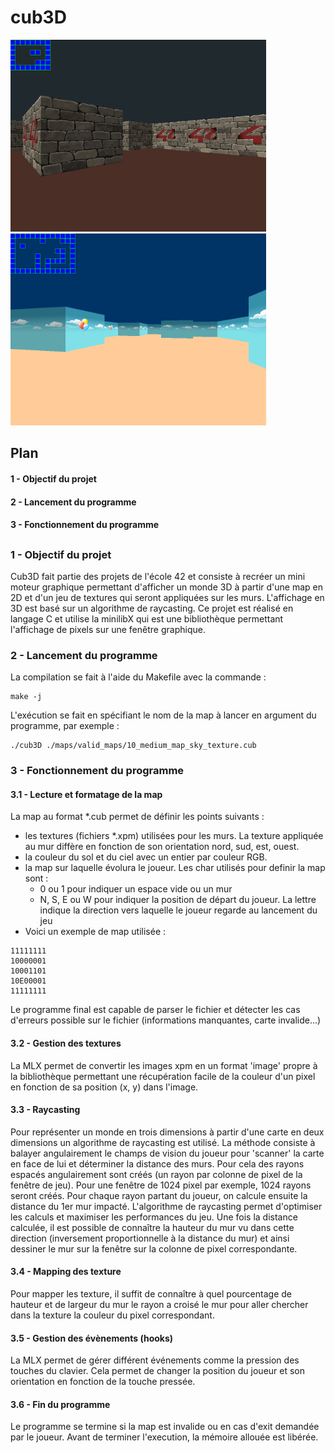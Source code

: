 # cub3D
<img src="./screenshot/screenshot_dungeon.png" width="409" height="307"> <img src="./screenshot/screenshot_sky.png" width="409" height="307">
## Plan
#### 1 - Objectif du projet
#### 2 - Lancement du programme
#### 3 - Fonctionnement du programme
## 
### 1 - Objectif du projet
Cub3D fait partie des projets de l'école 42 et consiste à recréer un mini moteur graphique permettant d'afficher un monde 3D à partir d'une map en 2D et d'un jeu de textures qui seront appliquées sur les murs. L'affichage en 3D est basé sur un algorithme de raycasting.
Ce projet est réalisé en langage C et utilise la minilibX qui est une bibliothèque permettant l'affichage de pixels sur une fenêtre graphique.

### 2 - Lancement du programme
La compilation se fait à l'aide du Makefile avec la commande : 
```
make -j
```
L'exécution se fait en spécifiant le nom de la map à lancer en argument du programme, par exemple :
```
./cub3D ./maps/valid_maps/10_medium_map_sky_texture.cub
```
### 3 - Fonctionnement du programme
#### 3.1 - Lecture et formatage de la map
La map au format *.cub permet de définir les points suivants :
- les textures (fichiers *.xpm) utilisées pour les murs. La texture appliquée au mur diffère en fonction de son orientation nord, sud, est, ouest.
- la couleur du sol et du ciel avec un entier par couleur RGB.
- la map sur laquelle évolura le joueur. Les char utilisés pour definir la map sont :
  - 0 ou 1 pour indiquer un espace vide ou un mur
  - N, S, E ou W pour indiquer la position de départ du joueur. La lettre indique la direction vers laquelle le joueur regarde au lancement du jeu
- Voici un exemple de map utilisée :
```    
11111111
10000001
10001101
10E00001
11111111
```
Le programme final est capable de parser le fichier et détecter les cas d'erreurs possible sur le fichier (informations manquantes, carte invalide...)
#### 3.2 - Gestion des textures
La MLX permet de convertir les images xpm en un format 'image' propre à la bibliothèque permettant une récupération facile de la couleur d'un pixel en fonction de sa position (x, y) dans l'image.
#### 3.3 - Raycasting
Pour représenter un monde en trois dimensions à partir d'une carte en deux dimensions un algorithme de raycasting est utilisé. La méthode consiste à balayer angulairement le champs de vision du joueur pour 'scanner' la carte en face de lui et déterminer la distance des murs.
Pour cela des rayons espacés angulairement sont créés (un rayon par colonne de pixel de la fenêtre de jeu). Pour une fenêtre de 1024 pixel par exemple, 1024 rayons seront créés. Pour chaque rayon partant du joueur, on calcule ensuite la distance du 1er mur impacté. L'algorithme de raycasting permet d'optimiser les calculs et maximiser les performances du jeu. Une fois la distance calculée, il est possible de connaître la hauteur du mur vu dans cette direction (inversement proportionnelle à la distance du mur) et ainsi dessiner le mur sur la fenêtre sur la colonne de pixel correspondante.
#### 3.4 - Mapping des texture
Pour mapper les texture, il suffit de connaître à quel pourcentage de hauteur et de largeur du mur le rayon a croisé le mur pour aller chercher dans la texture la couleur du pixel correspondant.
#### 3.5 - Gestion des évènements (hooks)
La MLX permet de gérer différent événements comme la pression des touches du clavier. Cela permet de changer la position du joueur et son orientation en fonction de la touche pressée.
#### 3.6 - Fin du programme
Le programme se termine si la map est invalide ou en cas d'exit demandée par le joueur. Avant de terminer l'execution, la mémoire allouée est libérée.
